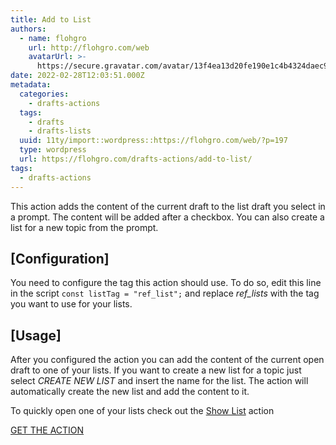 ```yaml
---
title: Add to List
authors:
  - name: flohgro
    url: http://flohgro.com/web
    avatarUrl: >-
      https://secure.gravatar.com/avatar/13f4ea13d20fe190e1c4b4324daec918?s=96&d=mm&r=g
date: 2022-02-28T12:03:51.000Z
metadata:
  categories:
    - drafts-actions
  tags:
    - drafts
    - drafts-lists
  uuid: 11ty/import::wordpress::https://flohgro.com/web/?p=197
  type: wordpress
  url: https://flohgro.com/drafts-actions/add-to-list/
tags:
  - drafts-actions
---
```

This action adds the content of the current draft to the list draft you select in a prompt. The content will be added after a checkbox. You can also create a list for a new topic from the prompt.

## \[Configuration\]

You need to configure the tag this action should use. To do so, edit this line in the script `const listTag = "ref_list";` and replace _ref\_lists_ with the tag you want to use for your lists.

## \[Usage\]

After you configured the action you can add the content of the current open draft to one of your lists. If you want to create a new list for a topic just select _CREATE NEW LIST_ and insert the name for the list. The action will automatically create the new list and add the content to it.

To quickly open one of your lists check out the [Show List](https://flohgro.com/web/drafts-actions/show-list/) action

[GET THE ACTION](https://directory.getdrafts.com/a/1Vz)